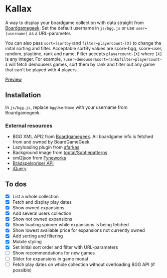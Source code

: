 # Kallax
A way to display your boardgame collection with data straight from [Boardgamegeek](https://boardgamegeek.com).
Set the default username in `js/bgg.js` or use `user=[username]` as a URL-parameter. 

You can also pass `sort=[sortby]`and `filter=playercount-[X]` to change the inital sorting and filter. Acceptable sortBy values are score-bgg, score-user, random, playtime, rank and name. Filter accepts `playercount-[X]` where `[X]` is any integer. For example, `?user=demouser&sort=rank&filter=playercount-4` will fetch demousers games, sort them by rank and filter out any game that can't be played with 4 players.

[Preview](https://kallax.carlstein.dev)

## Installation
In `js/bgg.js`, replace `bggUserName` with your username from Boardgamegeek.

### External resources
* BGG XML API2 from [Boardgamegeek](https://boardgamegeek.com/wiki/page/BGG_XML_API2). All boardgame info is fetched from and owned by BoardGameGeek.
* Lazyloading plugin from [afarkas](https://afarkas.github.io/lazysizes/)
* Background image from [toptal/Subtlepatterns](https://www.toptal.com/designers/subtlepatterns/what-the-hex-dark/)
* xml2json from [Fyneworks](http://www.fyneworks.com)
* [Brädspelspriser API](https://bradspelspriser.se/api/plugin)
* [jQuery](https://jquery.com/)

## To dos
- [x] List a whole collection
- [x] Fetch and display play dates
- [x] Show owned expansions
- [x] Add several users collection
- [x] Show not owned expansions
- [x] Show loading spinner while expansions is being fetched
- [x] Show lowest available price for expansions not currently owned
- [x] Add sorting and filtering
- [x] Mobile styling
- [x] Set initial sort order and filter with URL-parameters
- [ ] Show recommendations for new games
- [ ] Slider for expansions in game modal
- [ ] Fetch play dates on whole collection without overloading BGG API  (if possible)